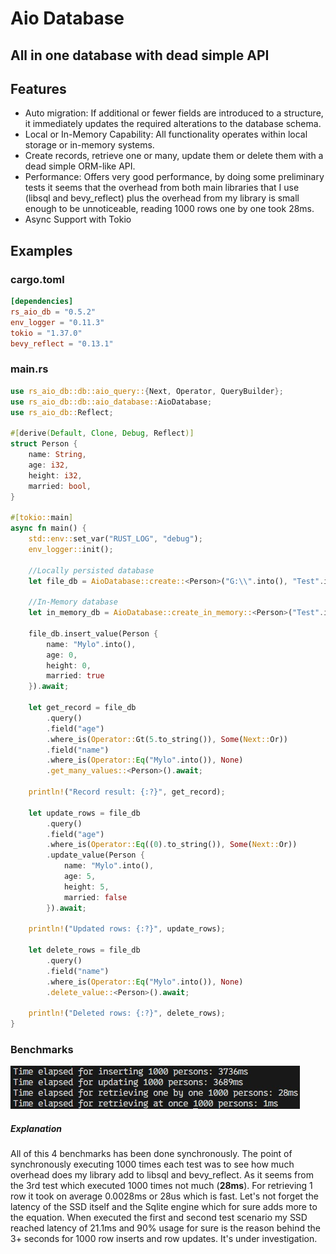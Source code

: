 # Aio Database
## All in one database with dead simple API

## Features

- Auto migration: If additional or fewer fields are introduced to a structure, it immediately updates the required alterations to the database schema.
- Local or In-Memory Capability: All functionality operates within local storage or in-memory systems.
- Create records, retrieve one or many, update them or delete them with a dead simple ORM-like API.
- Performance: Offers very good performance, by doing some preliminary tests it seems that the overhead from both main libraries that I use (libsql and bevy_reflect) plus the overhead from my library is small enough to be unnoticeable, reading 1000 rows one by one took 28ms. 
- Async Support with Tokio

## Examples 

### cargo.toml
```TOML
[dependencies]
rs_aio_db = "0.5.2"
env_logger = "0.11.3"
tokio = "1.37.0"
bevy_reflect = "0.13.1"
```

### main.rs
```rust
use rs_aio_db::db::aio_query::{Next, Operator, QueryBuilder};
use rs_aio_db::db::aio_database::AioDatabase;
use rs_aio_db::Reflect;

#[derive(Default, Clone, Debug, Reflect)]
struct Person {
    name: String,
    age: i32,
    height: i32,
    married: bool,
}

#[tokio::main]
async fn main() {
    std::env::set_var("RUST_LOG", "debug");
    env_logger::init();

    //Locally persisted database
    let file_db = AioDatabase::create::<Person>("G:\\".into(), "Test".into()).await;

    //In-Memory database
    let in_memory_db = AioDatabase::create_in_memory::<Person>("Test".into()).await;

    file_db.insert_value(Person {
        name: "Mylo".into(),
        age: 0,
        height: 0,
        married: true
    }).await;

    let get_record = file_db
        .query()
        .field("age")
        .where_is(Operator::Gt(5.to_string()), Some(Next::Or))
        .field("name")
        .where_is(Operator::Eq("Mylo".into()), None)
        .get_many_values::<Person>().await;

    println!("Record result: {:?}", get_record);

    let update_rows = file_db
        .query()
        .field("age")
        .where_is(Operator::Eq((0).to_string()), Some(Next::Or))
        .update_value(Person {
            name: "Mylo".into(),
            age: 5,
            height: 5,
            married: false
        }).await;

    println!("Updated rows: {:?}", update_rows);

    let delete_rows = file_db
        .query()
        .field("name")
        .where_is(Operator::Eq("Mylo".into()), None)
        .delete_value::<Person>().await;

    println!("Deleted rows: {:?}", delete_rows);
}
```
### Benchmarks
![image](https://github.com/milen-denev/rs_aio_db/blob/master/benches/images/benchmark_02042023.jpg)
##### Explanation
All of this 4 benchmarks has been done synchronously. The point of synchronously executing 1000 times each test was to see how much overhead does my library add to libsql and bevy_reflect. As it seems from the 3rd test which executed 1000 times not much (**28ms**). For retrieving 1 row it took on average 0.0028ms or 28us which is fast. Let's not forget the latency of the SSD itself and the Sqlite engine which for sure adds more to the equation. When executed the first and second test scenario my SSD reached latency of 21.1ms and 90% usage for sure is the reason behind the 3+ seconds for 1000 row inserts and row updates. It's under investigation.
